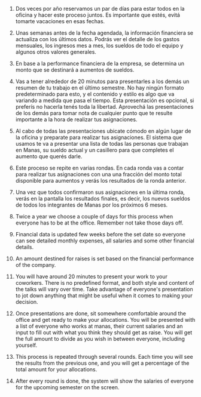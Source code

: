 1. Dos veces por año reservamos un par de días para estar todos en la oficina y hacer este proceso juntos. Es importante que estés, evitá tomarte vacaciones en esas fechas.
2. Unas semanas antes de la fecha agendada, la información financiera se actualiza con los últimos datos. Podrás ver el detalle de los gastos mensuales, los ingresos mes a mes, los sueldos de todo el equipo y algunos otros valores generales.
3. En base a la performance financiera de la empresa, se determina un monto que se destinará a aumentos de sueldos.
4. Vas a tener alrededor de 20 minutos para presentarles a los demás un resumen de tu trabajo en el último semestre. No hay ningún formato predeterminado para esto, y el contenido y estilo es algo que va variando a medida que pasa el tiempo. Esta presentación es opcional, si preferís no hacerla tenés toda la libertad. Aprovechá las presentaciones de los demás para tomar nota de cualquier punto que te resulte importante a la hora de realizar tus asignaciones.
5. Al cabo de todas las presentaciones ubicate cómodo en algún lugar de la oficina y preparate para realizar tus asignaciones. El sistema que usamos te va a presentar una lista de todas las personas que trabajan en Manas, su sueldo actual y un casillero para que completes el aumento que querés darle.
6. Este proceso se repite en varias rondas. En cada ronda vas a contar para realizar tus asignaciones con una una fracción del monto total disponible para aumentos y verás los resultados de la ronda anterior.
7. Una vez que todos confirmaron sus asignaciones en la última ronda, verás en la pantalla los resultados finales, es decir, los nuevos sueldos de todos los integrantes de Manas por los próximos 6 meses.

1. Twice a year we choose a couple of days for this process when everyone has to be at the office. Remember not take those days off.
2. Financial data is updated few weeks before the set date so everyone can see detailed monthly expenses, all salaries and some other financial details.
3. An amount destined for raises is set based on the financial performance of the company.
4. You will have around 20 minutes to present your work to your coworkers. There is no predefined format, and both style and content of the talks will vary over time. Take advantage of everyone's presentation to jot down anything that might be useful when it comes to making your decision.
5. Once presentations are done, sit somewhere comfortable around the office and get ready to make your allocations. You will be presented with a list of everyone who works at manas, their current salaries and an input to fill out with what you think they should get as raise. You will get the full amount to divide as you wish in between everyone, including yourself.
6. This process is repeated through several rounds. Each time you will see the results from the previous one, and you will get a percentage of the total amount for your allocations.
6. After every round is done, the system will show the salaries of everyone for the upcoming semester on the screen.
